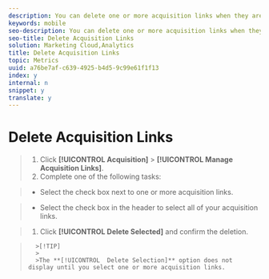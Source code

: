 ```yaml
---
description: You can delete one or more acquisition links when they are no longer needed.
keywords: mobile
seo-description: You can delete one or more acquisition links when they are no longer needed.
seo-title: Delete Acquisition Links
solution: Marketing Cloud,Analytics
title: Delete Acquisition Links
topic: Metrics
uuid: a76be7af-c639-4925-b4d5-9c99e61f1f13
index: y
internal: n
snippet: y
translate: y
---
```


# Delete Acquisition Links


<!-- I'm confused by this procedure. In the UI, there is no "Manage Acquisition Link" option under "Acquisition". I don't see any other way to delete a link...am I missing something? Should this procedure be removed? -->

>1. Click **[!UICONTROL  Acquisition]** > **[!UICONTROL  Manage Acquisition Links]**.
>1. Complete one of the following tasks:

>    
>    * Select the check box next to one or more acquisition links. 

>    * Select the check box in the header to select all of your acquisition links. 


>1. Click **[!UICONTROL  Delete Selected]** and confirm the deletion.


>       >[!TIP]
>       >
>       >The **[!UICONTROL  Delete Selection]** option does not display until you select one or more acquisition links. 

